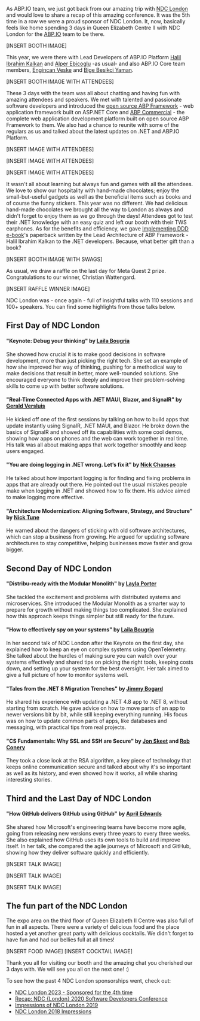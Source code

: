 As ABP.IO team, we just got back from our amazing trip with [NDC London](https://ndclondon.com/) and would love to share a recap of this amazing conference. It was the 5th time in a row we were a proud sponsor of NDC London. It, now, basically feels like home spending 3 days in Queen Elizabeth Centre II with NDC London for the [ABP.IO](https://abp.io/) team to be there.

[INSERT BOOTH IMAGE]

This year, we were there with Lead Developers of ABP.IO Platform [Halil Ibrahim Kalkan](https://community.abp.io/members/hikalkan) and [Alper Ebicoglu](https://community.abp.io/members/alper) -as usual- and also ABP.IO Core team members, [Engincan Veske](https://community.abp.io/Members/EngincanV) and [Bige Besikci Yaman](https://community.abp.io/Members/bigebesikci).

[INSERT BOOTH IMAGE WITH ATTENDEES]

These 3 days with the team was all about chatting and having fun with amazing attendees and speakers. We met with talented and passionate software developers and introduced the [open source ABP Framework](https://github.com/abpframework/abp) - web application framework built on ASP.NET Core and [ABP Commercial](https://commercial.abp.io/) - the complete web application development platform built on open source ABP Framework to them. We also had a chance to reunite with some of the regulars as us and talked about the latest updates on .NET and ABP.IO Platform.

[INSERT IMAGE WITH ATTENDEES]

[INSERT IMAGE WITH ATTENDEES]

[INSERT IMAGE WITH ATTENDEES]

It wasn't all about learning but always fun and games with all the attendees. We love to show our hospitality with hand-made chocolates; enjoy the small-but-useful gadgets as well as the beneficial items such as books and of course the funny stickers. This year was no different.
We had delicious hand-made chocolates we brought all the way to London as always and didn't forget to enjoy them as we go through the days!
Attendees got to test their .NET knowledge with an easy quiz and left our booth with their TWS earphones.
As for the benefits and efficiency, we gave [Implementing DDD e-book](https://abp.io/books/implementing-domain-driven-design)'s paperback written by the Lead Architecture of ABP Framework - Halil Ibrahim Kalkan to the .NET developers. Because, what better gift than a book?

[INSERT BOOTH IMAGE WITH SWAGS]

As usual, we draw a raffle on the last day for Meta Quest 2 prize. Congratulations to our winner, Christian Wattengard.

[INSERT RAFFLE WINNER IMAGE]

NDC London was - once again - full of insightful talks with 110 sessions and 100+ speakers. You can find some highlights from those talks below.

## First Day of NDC London
#### "Keynote: Debug your thinking" by [Laila Bougria](https://twitter.com/noctovis)
She showed how crucial it is to make good decisions in software development, more than just picking the right tech. She set an example of how she improved her way of thinking, pushing for a methodical way to make decisions that result in better, more well-rounded solutions. She encouraged everyone to think deeply and improve their problem-solving skills to come up with better software solutions.

#### "Real-Time Connected Apps with .NET MAUI, Blazor, and SignalR" by [Gerald Versluis](https://twitter.com/jfversluis)
He kicked off one of the first sessions by talking on how to build apps that update instantly using SignalR, .NET MAUI, and Blazor. He broke down the basics of SignalR and showed off its capabilities with some cool demos, showing how apps on phones and the web can work together in real time. His talk was all about making apps that work together smoothly and keep users engaged.

#### "You are doing logging in .NET wrong. Let’s fix it" by [Nick Chapsas](https://twitter.com/nickchapsas)
He talked about how important logging is for finding and fixing problems in apps that are already out there. He pointed out the usual mistakes people make when logging in .NET and showed how to fix them. His advice aimed to make logging more effective.

#### "Architecture Modernization: Aligning Software, Strategy, and Structure" by [Nick Tune](https://twitter.com/ntcoding)
He  warned about the dangers of sticking with old software architectures, which can stop a business from growing. He argued for updating software architectures to stay competitive, helping businesses move faster and grow bigger.

## Second Day of NDC London
#### "Distribu-ready with the Modular Monolith" by [Layla Porter](https://twitter.com/laylacodesit)
She tackled the excitement and problems with distributed systems and microservices. She introduced the Modular Monolith as a smarter way to prepare for growth without making things too complicated. She explained how this approach keeps things simpler but still ready for the future.

#### "How to effectively spy on your systems" by [Laila Bougria](https://twitter.com/noctovis)
In her second talk of NDC London after the Keynote on the first day, she explained how to keep an eye on complex systems using OpenTelemetry. She talked about the hurdles of making sure you can watch over your systems effectively and shared tips on picking the right tools, keeping costs down, and setting up your system for the best oversight. Her talk aimed to give a full picture of how to monitor systems well.

#### "Tales from the .NET 8 Migration Trenches" by [Jimmy Bogard](https://twitter.com/jbogard)
He shared his experience with updating a .NET 4.8 app to .NET 8, without starting from scratch. He gave advice on how to move parts of an app to newer versions bit by bit, while still keeping everything running. His focus was on how to update common parts of apps, like databases and messaging, with practical tips from real projects.

#### "CS Fundamentals: Why SSL and SSH are Secure" by [Jon Skeet](https://twitter.com/jonskeet) and [Rob Conery](https://twitter.com/robconery)
They took a close look at the RSA algorithm, a key piece of technology that keeps online communication secure and talked about why it's so important as well as its history, and even showed how it works, all while sharing interesting stories.

## Third and the Last Day of NDC London
#### "How GitHub delivers GitHub using GitHub" by [April Edwards](https://twitter.com/TheAprilEdwards)
She shared how Microsoft's engineering teams have become more agile, going from releasing new versions every three years to every three weeks. She also explained how GitHub uses its own tools to build and improve itself. In her talk, she compared the agile journeys of Microsoft and GitHub, showing how they deliver software quickly and efficiently.

[INSERT TALK IMAGE]

[INSERT TALK IMAGE]

[INSERT TALK IMAGE]

## The fun part of the NDC London
The expo area on the third floor of Queen Elizabeth II Centre was also full of fun in all aspects. There were a variety of delicious food and the place hosted a yet another great party with delicious cocktails. We didn't forget to have fun and had our bellies full at all times!

[INSERT FOOD IMAGE]
[INSERT COCKTAIL IMAGE]


Thank you all for visiting our booth and the amazing chat you cherished our 3 days with.
We will see you all on the next one! :)

To see how the past 4 NDC London sponsorships went, check out:
* [NDC London 2023 - Sponsored for the 4th time](https://volosoft.com/blog/NDC-London-2018-Impressions)
* [Recap: NDC {London} 2020 Software Developers Conference](https://volosoft.com/blog/Recap-NDC-London-2020-Software-Developers-Conference)
* [Impressions of NDC London 2019](https://volosoft.com/blog/Impressions-of-NDC-London-2019)
* [NDC London 2018 Impressions](https://volosoft.com/blog/NDC-London-2018-Impressions)
